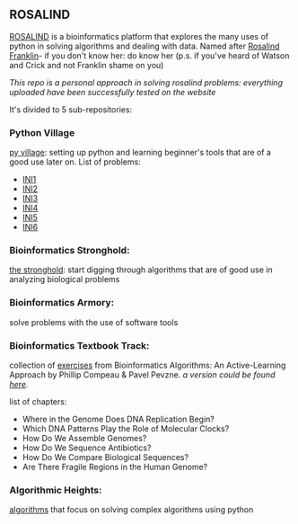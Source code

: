 ## ROSALIND

[ROSALIND](https://rosalind.info/about/) is a bioinformatics platform that explores the many uses of python in solving algorithms and dealing with data. Named after [Rosalind Franklin](https://en.wikipedia.org/wiki/Rosalind_Franklin)- if you don't know her: do know her (p.s. if you've heard of Watson and Crick and not Franklin shame on you)

*This repo is a personal approach in solving rosalind problems: everything uploaded have been successfully tested on the website*

It's divided to 5 sub-repositories:

### Python Village

[py village](./Python%20Village): setting up python and learning beginner's tools that are of a good use later on.
List of problems:
- [INI1](Python%20Village/readme.md#INI1)
- [INI2](Python%20Village/readme.md#INI2)
- [INI3](Python%20Village/readme.md#INI3)
- [INI4](Python%20Village/readme.md#INI4)
- [INI5](Python%20Village/readme.md#INI5)
- [INI6](Python%20Village/readme.md#INI6)

### Bioinformatics Stronghold:

[the stronghold](./Bioinformatics%20Stronghold): start digging through algorithms that are of good use in analyzing biological problems

### Bioinformatics Armory: 

solve problems with the use of software tools

### Bioinformatics Textbook Track:

collection of [exercises](./Bioinformatics%20Textbook%Track) from Bioinformatics Algorithms: An Active-Learning Approach by Phillip Compeau & Pavel Pevzne.
*a version could be found [here](https://stepic.org).*

list of chapters:
- Where in the Genome Does DNA Replication Begin?
- Which DNA Patterns Play the Role of Molecular Clocks?
- How Do We Assemble Genomes?
- How Do We Sequence Antibiotics?
-  How Do We Compare Biological Sequences?
- Are There Fragile Regions in the Human Genome?

### Algorithmic Heights: 

[algorithms](./Algorithmic%20Heights) that focus on solving complex algorithms using python

